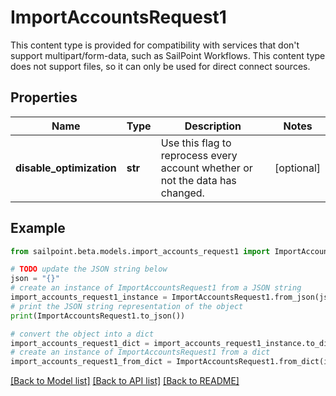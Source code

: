 # ImportAccountsRequest1

This content type is provided for compatibility with services that don't support multipart/form-data, such as SailPoint Workflows. This content type does not support files, so it can only be used for direct connect sources.

## Properties

Name | Type | Description | Notes
------------ | ------------- | ------------- | -------------
**disable_optimization** | **str** | Use this flag to reprocess every account whether or not the data has changed. | [optional] 

## Example

```python
from sailpoint.beta.models.import_accounts_request1 import ImportAccountsRequest1

# TODO update the JSON string below
json = "{}"
# create an instance of ImportAccountsRequest1 from a JSON string
import_accounts_request1_instance = ImportAccountsRequest1.from_json(json)
# print the JSON string representation of the object
print(ImportAccountsRequest1.to_json())

# convert the object into a dict
import_accounts_request1_dict = import_accounts_request1_instance.to_dict()
# create an instance of ImportAccountsRequest1 from a dict
import_accounts_request1_from_dict = ImportAccountsRequest1.from_dict(import_accounts_request1_dict)
```
[[Back to Model list]](../README.md#documentation-for-models) [[Back to API list]](../README.md#documentation-for-api-endpoints) [[Back to README]](../README.md)


